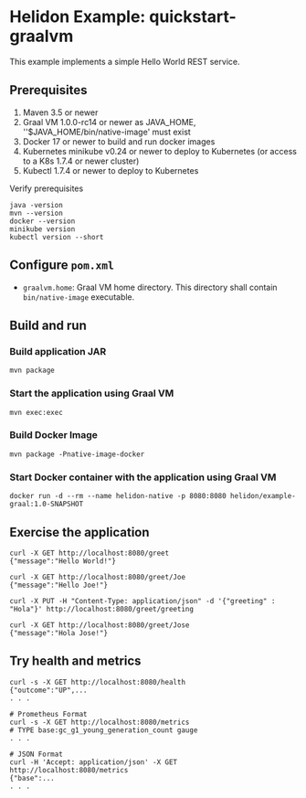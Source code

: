 
# Helidon Example: quickstart-graalvm

This example implements a simple Hello World REST service.

## Prerequisites

1. Maven 3.5 or newer
2. Graal VM 1.0.0-rc14 or newer as JAVA_HOME, ''$JAVA_HOME/bin/native-image' must exist 
3. Docker 17 or newer to build and run docker images
4. Kubernetes minikube v0.24 or newer to deploy to Kubernetes (or access to a K8s 1.7.4 or newer cluster)
5. Kubectl 1.7.4 or newer to deploy to Kubernetes

Verify prerequisites
```
java -version
mvn --version
docker --version
minikube version
kubectl version --short
```

## Configure `pom.xml`

- `graalvm.home`: Graal VM home directory. This directory shall contain `bin/native-image` executable.

## Build and run

### Build application JAR
```
mvn package
```
### Start the application using Graal VM
```
mvn exec:exec
```
### Build Docker Image
```
mvn package -Pnative-image-docker
```
### Start Docker container with the application using Graal VM
```
docker run -d --rm --name helidon-native -p 8080:8080 helidon/example-graal:1.0-SNAPSHOT
```

## Exercise the application

```
curl -X GET http://localhost:8080/greet
{"message":"Hello World!"}

curl -X GET http://localhost:8080/greet/Joe
{"message":"Hello Joe!"}

curl -X PUT -H "Content-Type: application/json" -d '{"greeting" : "Hola"}' http://localhost:8080/greet/greeting

curl -X GET http://localhost:8080/greet/Jose
{"message":"Hola Jose!"}
```

## Try health and metrics

```
curl -s -X GET http://localhost:8080/health
{"outcome":"UP",...
. . .

# Prometheus Format
curl -s -X GET http://localhost:8080/metrics
# TYPE base:gc_g1_young_generation_count gauge
. . .

# JSON Format
curl -H 'Accept: application/json' -X GET http://localhost:8080/metrics
{"base":...
. . .

```
